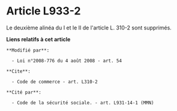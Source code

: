 # Article L933-2

Le deuxième alinéa du I et le II de l'article L. 310-2 sont supprimés.

**Liens relatifs à cet article**

	**Modifié par**:

	  - Loi n°2008-776 du 4 août 2008 - art. 54

	**Cite**:

	  - Code de commerce - art. L310-2

	**Cité par**:

	  - Code de la sécurité sociale. - art. L931-14-1 (MMN)
